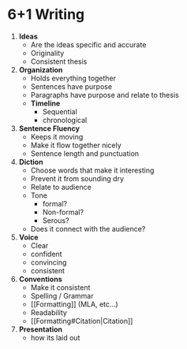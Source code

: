 # 6+1 Writing
1. **Ideas**
	- Are the ideas specific and accurate
	- Originality
	- Consistent thesis
2. **Organization**
	- Holds everything together 
	- Sentences have purpose
	- Paragraphs have purpose and relate to thesis
	- **Timeline**
		- Sequential
		- chronological
3. **Sentence Fluency**
	- Keeps it moving
	- Make it flow together nicely
	- Sentence length and punctuation
4. **Diction** 
	- Choose words that make it interesting
	- Prevent it from sounding dry
	- Relate to audience
	- Tone
		- formal?
		- Non-formal?
		- Serous?
	- Does it connect with the audience?
5. **Voice**
	- Clear 
	- confident
	- convincing
	- consistent
6. **Conventions**
	- Make it consistent
	- Spelling / Grammar
	- [[Formatting]] (MLA, etc...)
	- Readability
	- [[Formatting#Citation|Citation]]
1. **Presentation**
	- how its laid out